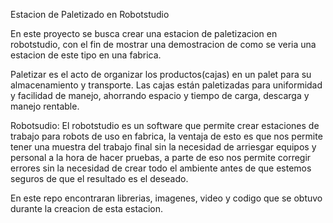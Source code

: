 Estacion de Paletizado en Robotstudio

En este proyecto se busca crear una estacion de paletizacion en robotstudio, con el fin de mostrar una demostracion de como se veria una estacion de este tipo en una fabrica.

Paletizar es el acto de organizar los productos(cajas) en un palet para su almacenamiento y transporte. Las cajas están paletizadas para uniformidad y facilidad de manejo, ahorrando espacio y tiempo de carga, descarga y manejo rentable.

Robotsudio:
El robotstudio es un software que permite crear estaciones de trabajo para robots de uso en fabrica, la ventaja de esto es que nos permite tener una muestra del trabajo final sin la necesidad de arriesgar equipos y personal a la hora de hacer pruebas, a parte de eso nos permite corregir errores sin la necesidad de crear todo el ambiente antes de que estemos seguros de que el resultado es el deseado.

En este repo encontraran librerias, imagenes, video y codigo que se obtuvo durante la creacion de esta estacion.
